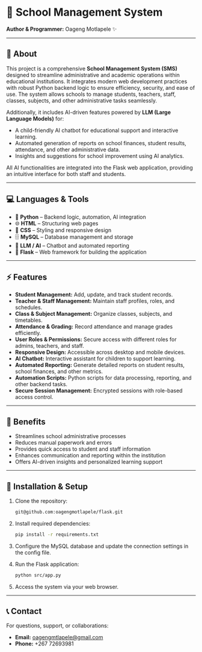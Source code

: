 # 🚀 School Management System

**Author & Programmer:** Oageng Motlapele ✨

---

## 📝 About

This project is a comprehensive **School Management System (SMS)** designed to streamline administrative and academic operations within educational institutions. It integrates modern web development practices with robust Python backend logic to ensure efficiency, security, and ease of use. The system allows schools to manage students, teachers, staff, classes, subjects, and other administrative tasks seamlessly.

Additionally, it includes AI-driven features powered by **LLM (Large Language Models)** for:

* A child-friendly AI chatbot for educational support and interactive learning.
* Automated generation of reports on school finances, student results, attendance, and other administrative data.
* Insights and suggestions for school improvement using AI analytics.

All AI functionalities are integrated into the Flask web application, providing an intuitive interface for both staff and students.

---

## 💻 Languages & Tools

* 🐍 **Python** – Backend logic, automation, AI integration
* 🌐 **HTML** – Structuring web pages
* 🎨 **CSS** – Styling and responsive design
* 🗄️ **MySQL** – Database management and storage
* 🤖 **LLM / AI** – Chatbot and automated reporting
* 🔧 **Flask** – Web framework for building the application

---

## ⚡ Features

* **Student Management:** Add, update, and track student records.
* **Teacher & Staff Management:** Maintain staff profiles, roles, and schedules.
* **Class & Subject Management:** Organize classes, subjects, and timetables.
* **Attendance & Grading:** Record attendance and manage grades efficiently.
* **User Roles & Permissions:** Secure access with different roles for admins, teachers, and staff.
* **Responsive Design:** Accessible across desktop and mobile devices.
* **AI Chatbot:** Interactive assistant for children to support learning.
* **Automated Reporting:** Generate detailed reports on student results, school finances, and other metrics.
* **Automation Scripts:** Python scripts for data processing, reporting, and other backend tasks.
* **Secure Session Management:** Encrypted sessions with role-based access control.

---

## 🚀 Benefits

* Streamlines school administrative processes
* Reduces manual paperwork and errors
* Provides quick access to student and staff information
* Enhances communication and reporting within the institution
* Offers AI-driven insights and personalized learning support

---

## 🔧 Installation & Setup

1. Clone the repository:

   ```bash
   git@github.com:oagengmotlapele/flask.git
   ```
2. Install required dependencies:

   ```bash
   pip install -r requirements.txt
   ```
3. Configure the MySQL database and update the connection settings in the config file.
4. Run the Flask application:

   ```bash
   python src/app.py
   ```
5. Access the system via your web browser.

---

## 📞 Contact

For questions, support, or collaborations:

* **Email:** [oagengmtlapele@gmail.com](mailto:oagengmtlapele@gmail.com)
* **Phone:** +267 72693981
